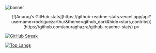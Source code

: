 ![banner](https://learn.microsoft.com/en-us/events/learn-events/learnlive-automate-azure-deployments-bicep-github-actions/media/learnlive-banner-2022b.png)

<p align="center">
  [![Anurag's GitHub stats](https://github-readme-stats.vercel.app/api?username=rodriguezarthur&theme=github_dark&hide=stars,contribs)](https://github.com/anuraghazra/github-readme-stats)
p>

[![GitHub Streak](http://github-readme-streak-stats.herokuapp.com?user=rodriguezarthur&theme=dark&background=000000)](https://git.io/streak-stats)

[![Top Langs](https://github-readme-stats.vercel.app/api/top-langs/?username=rodriguezarthur&layout=compact&theme=dark)](https://github.com/anuraghazra/github-readme-stats)
